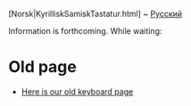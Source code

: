 [Norsk|KyrilliskSamiskTastatur.html] ~ [Русский](SaamskajaKlaviatura.html)

Information is forthcoming. While waiting:

# Old page

- [Here is our old keyboard page](http://gtweb.uit.no/cgi-bin/wiki/index.php/Barents_keyboard_project)

